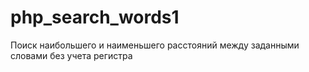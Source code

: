 # php_search_words1
Поиск наибольшего и наименьшего расстояний между заданными словами без учета регистра
